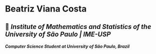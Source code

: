 # Beatriz Viana Costa

## 👾 *Institute of Mathematics and Statistics of the University of São Paulo | IME-USP*

####  *Computer Science Student at University of São Paulo, Brazil*

<!--

- 📫 Contact: beatrizvianacosta16@gmail.com
              beatrizvianacosta@usp.br

-->

